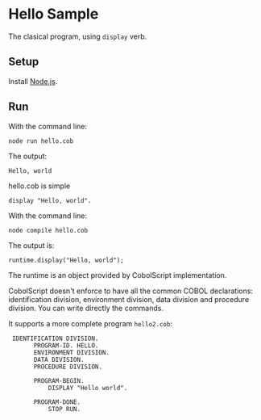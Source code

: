 # Hello Sample

The clasical program, using `display` verb.

## Setup

Install [Node.js](http://nodejs.org).

## Run

With the command line:
```
node run hello.cob
```

The output:
```
Hello, world
```

hello.cob is simple
```cobol
display "Hello, world".
```

With the command line:
```
node compile hello.cob
```

The output is:
```
runtime.display("Hello, world");
```

The runtime is an object provided by CobolScript implementation.

CobolScript doesn't enforce to have all the common COBOL declarations: identification division, environment
division, data division and procedure division. You can write directly the commands.

It supports a more complete program `hello2.cob`:
```cobol
 IDENTIFICATION DIVISION.
       PROGRAM-ID. HELLO.
       ENVIRONMENT DIVISION.
       DATA DIVISION.
       PROCEDURE DIVISION.

       PROGRAM-BEGIN.
           DISPLAY "Hello world".

       PROGRAM-DONE.
           STOP RUN.
```

